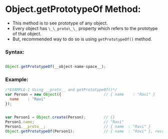 # Object.getPrototypeOf Method:

- This method is to see prototype of any object. 
- Every object has `\_\_proto\_\_` property which refers to the prototype of that object. 
- But, recommended way to do so is using `getPrototypeOf()` method.

### Syntax:

```javascript

Object.getPrototypeOf(__object-name-space__);
```

### Example:

```javascript
/*EXAMPLE-1 Using __proto__ and getPrototypeOf()*/
var Person = new Object({                   // { name    : "Ravi" }
  name    : "Ravi"                          
});                                         


var Person1 = Object.create(Person);        // {}
Person1.name;                               // "Ravi"
Person1.__proto__;                          // { name  : "Ravi" }
Object.getPrototypeOf(Person1);             // { name  : "Ravi" }, recommended way
```